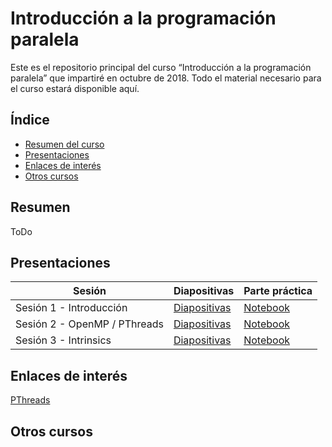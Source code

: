 
# Introducción a la programación paralela

Este es el repositorio principal del curso “Introducción a la programación paralela” que impartiré en octubre de 2018. Todo el material necesario para el curso estará disponible aquí. 

## Índice
* [Resumen del curso](#resumen)
* [Presentaciones](#presentaciones)
* [Enlaces de interés](#enlaces-de-interés)
* [Otros cursos](#otros-cursos)

## Resumen
ToDo

## Presentaciones

| Sesión | Diapositivas | Parte práctica |
| ------ | ------ | ------ |
| Sesión 1 - Introducción | [Diapositivas](https://docs.google.com/presentation/d/1UD41O-mbpn8yk5DXQc64eSr0-FEzTCMx-n4559nlA_M/edit?usp=sharing) | [Notebook](https://github.com/carlescarmonacalpe/introduction_parallel_course/blob/master/training/Session1.md) |
| Sesión 2 - OpenMP / PThreads | [Diapositivas](https://docs.google.com/presentation/d/1fNaCVYHRNKFStmy2RK9il1cqHTUb2d_uua0WCuCNwUk/edit?usp=sharing) | [Notebook]() |
| Sesión 3 - Intrinsics | [Diapositivas](https://docs.google.com/presentation/d/11jbg7h3PbmgJze0A8Mfvl8XckQ46DPAJRpKscq7p39Y/edit?usp=sharing) | [Notebook]() |


## Enlaces de interés

[PThreads](http://www.it.uc3m.es/pbasanta/asng/CES/M2/concurrent_1_es.pdf)

## Otros cursos
